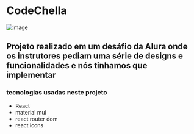<h1> CodeChella </h1>

![image](https://user-images.githubusercontent.com/108037292/234640867-cf07a5d6-8e0b-484b-a2b8-94505555b3b6.png)


<h2> Projeto realizado em um desáfio da Alura onde os instrutores pediam uma série de designs e funcionalidades e nós tinhamos que implementar </h2>

<h3> tecnologias usadas neste projeto</h3>
<ul> 
<li>React</li>
<li>material mui</li>
<li>react router dom</li>
<li>react icons</li>
</ul>
